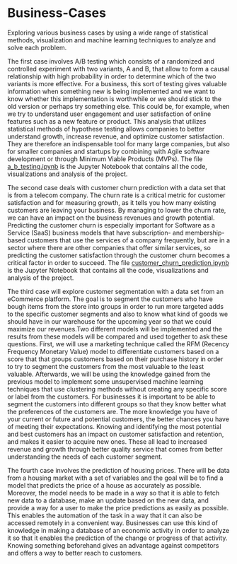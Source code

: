 # Business-Cases
Exploring various business cases by using a wide range of statistical methods, visualization and machine learning techniques to analyze and solve each problem.

The first case involves A/B testing which consists of a randomized and controlled experiment with two variants, A and B, that allow to form a causal relationship with high probability in order to determine which of the two variants is more effective. For a business, this sort of testing gives valuable information when something new is being implemented and we want to know whether this implementation is worthwhile or we should stick to the old version or perhaps try something else. This could be, for example, when we try to understand user engagement and user satisfaction of online features such as a new feature or product. This analysis that utilizes statistical methods of hypothese testing allows companies to better understand growth, increase revenue, and optimize customer satisfaction. They are therefore an indispensable tool for many large companies, but also for smaller companies and startups by combining with Agile software development or through Minimum Viable Products (MVPs). The file [a_b_testing.ipynb](https://github.com/jajokine/Business-Cases/blob/main/a_b_testing.ipynb) is the Jupyter Notebook that contains all the code, visualizations and analysis of the project.

The second case deals with customer churn prediction with a data set that is from a telecom company. The churn rate is a critical metric for customer satisfaction and for measuring growth, as it tells you how many existing customers are leaving your business. By managing to lower the churn rate, we can have an impact on the business revenues and growth potential. Predicting the customer churn is especially important for Software as a Service (SaaS) business models that have subscription- and membership-based customers that use the services of a company frequently, but are in a sector where there are other companies that offer similar services, so predicting the customer satisfaction through the customer churn becomes a critical factor in order to succeed.  The file [customer_churn_prediction.ipynb](https://github.com/jajokine/Business-Cases/blob/main/customer_churn_prediction.ipynb) is the Jupyter Notebook that contains all the code, visualizations and analysis of the project.

The third case will explore customer segmentation with a data set from an eCommerce platform. The goal is to segment the customers who have bough items from the store into groups in order to run more targeted adds to the specific customer segments and also to know what kind of goods we should have in our warehouse for the upcoming year so that we could maximize our revenues.Two different models will be implemented and the results from these models will be compared and used together to ask these questions. First, we will use a marketing technique called the RFM (Recency Frequency Monetary Value) model to differentiate customers based on a score that that groups customers based on their purchase history in order to try to segment the customers from the most valuable to the least valuable. Afterwards, we will be using the knowledge gained from the previous model to implement some unsupervised machine learning techniques that use clustering methods without creating any specific score or label from the customers. For businesses it is important to be able to segment the customers into different groups so that they know better what the preferences of the customers are. The more knowledge you have of your current or future and potential customers, the better chances you have of meeting their expectations. Knowing and identifying the most potential and best customers has an impact on customer satisfaction and retention, and makes it easier to acquire new ones. These all lead to increased revenue and growth through better quality service that comes from better understanding the needs of each customer segment. 

The fourth case involves the prediction of housing prices. There will be data from a housing market with a set of variables and the goal will be to find a model that predicts the price of a house as accurately as possible. Moreover, the model needs to be made in a way so that it is able to fetch new data to a database, make an update based on the new data, and provide a way for a user to make the price predictions as easily as possible. This enables the automation of the task in a way that it can also be accessed remotely in a convenient way. Businesses can use this kind of knowledge in making a database of an economic activity in order to analyze it so that it enables the prediction of the change or progress of that activity. Knowing something beforehand gives an advantage against competitors and offers a way to better reach to customers.
